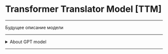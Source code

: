 # Transformer Translator Model [TTM]

---

Будущее описание модели

--- 

<details><summary>About GPT model</summary>

A machine learning model based on the architecture of a generative pre-trained transformer has been uploaded to this repository. 

## What is GPT

The abbreviation GPT stands for Generative Pretrained Transformer, which means "generative pre-trained transformer". Let's look at what lies behind these words.

The first thing they tell us is that such models generate new text. That is, they do not just classify or analyze data, but create original texts. This is a very powerful ability that underlies tools like ChatGPT, Claude and Gemini, which are able to generate coherent and meaningful texts based on small promptings.

The second part, "pre-trained", means that these models have gone through a pre-training process on huge amounts of data before being applied to specific tasks. This preliminary stage of training allows the model to absorb extensive knowledge about the language, the world and many other areas that

<img src="img/model.png" alt="model-architecture" width="1200" />

</details>

---
